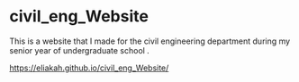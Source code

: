 # civil_eng_Website
This is a website that I made for the civil engineering department during my senior year of undergraduate school . 

https://eliakah.github.io/civil_eng_Website/
